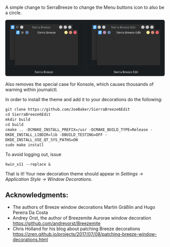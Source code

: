 A simple change to SerraBreeze to change the Menu buttons icon to also be a circle.

![](https://raw.githubusercontent.com/JoeBaker/SierraBreeze6Edit/master/Screenshot.png)

Also removes the special case for Konsole, which causes thousands of warning within journalctl.

In order to install the theme and add it to your decorations do the following:

```shell
git clone https://github.com/JoeBaker/SierraBreeze6Edit
cd SierraBreeze6Edit
mkdir build
cd build
cmake .. -DCMAKE_INSTALL_PREFIX=/usr -DCMAKE_BUILD_TYPE=Release -DKDE_INSTALL_LIBDIR=lib -DBUILD_TESTING=OFF -DKDE_INSTALL_USE_QT_SYS_PATHS=ON
sudo make install
```

To avoid logging out, issue

```shell
kwin_x11 --replace &
```

That is it! Your new decoration theme should appear in
_Settings &rarr; Application Style &rarr; Window Decorations_.

## Acknowledgments:

- The authors of Breeze window decorations Martin Gräßlin and Hugo Pereira Da Costa
- Andrey Orst, the author of Breezemite Aurorae window decoration
  https://github.com/andreyorst/Breezemite
- Chris Holland for his blog about patching Breeze decorations
  https://zren.github.io/projects/2017/07/08/patching-breeze-window-decorations.html
